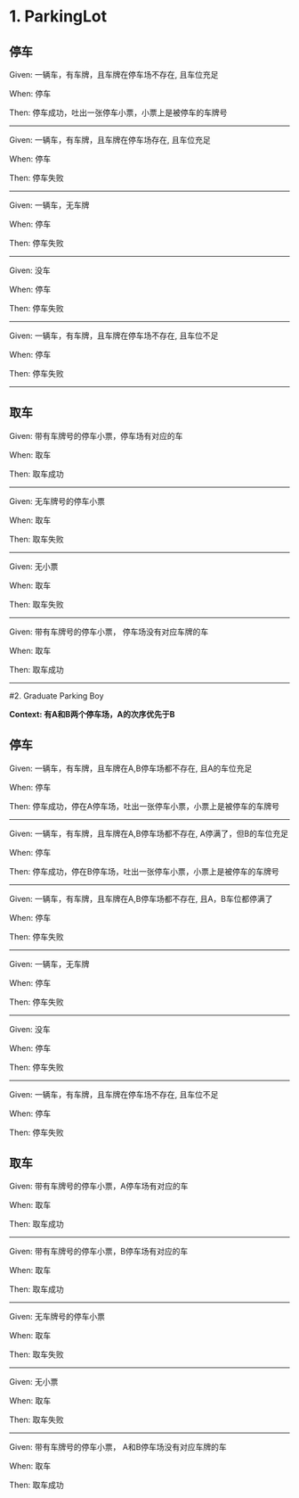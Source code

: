 # 1. ParkingLot 

## 停车

Given: 一辆车，有车牌，且车牌在停车场不存在, 且车位充足

When: 停车

Then: 停车成功，吐出一张停车小票，小票上是被停车的车牌号

---

Given: 一辆车，有车牌，且车牌在停车场存在, 且车位充足

When: 停车

Then: 停车失败

---


Given: 一辆车，无车牌

When: 停车

Then: 停车失败

---


Given: 没车

When: 停车

Then: 停车失败

---

Given: 一辆车，有车牌，且车牌在停车场不存在, 且车位不足

When: 停车

Then: 停车失败

---


## 取车

Given: 带有车牌号的停车小票，停车场有对应的车

When: 取车

Then: 取车成功

---


Given: 无车牌号的停车小票

When: 取车

Then: 取车失败

---

Given: 无小票

When: 取车

Then: 取车失败

---


Given: 带有车牌号的停车小票， 停车场没有对应车牌的车

When: 取车

Then: 取车成功

---

#2. Graduate Parking Boy

**Context: 有A和B两个停车场，A的次序优先于B**

## 停车
Given: 一辆车，有车牌，且车牌在A,B停车场都不存在, 且A的车位充足

When: 停车

Then: 停车成功，停在A停车场，吐出一张停车小票，小票上是被停车的车牌号

---

Given: 一辆车，有车牌，且车牌在A,B停车场都不存在, A停满了，但B的车位充足

When: 停车

Then: 停车成功，停在B停车场，吐出一张停车小票，小票上是被停车的车牌号

---

Given: 一辆车，有车牌，且车牌在A,B停车场都不存在, 且A，B车位都停满了

When: 停车

Then: 停车失败

---

Given: 一辆车，无车牌

When: 停车

Then: 停车失败

---


Given: 没车

When: 停车

Then: 停车失败

---

Given: 一辆车，有车牌，且车牌在停车场不存在, 且车位不足

When: 停车

Then: 停车失败


## 取车

Given: 带有车牌号的停车小票，A停车场有对应的车

When: 取车

Then: 取车成功

---

Given: 带有车牌号的停车小票，B停车场有对应的车

When: 取车

Then: 取车成功

---


Given: 无车牌号的停车小票

When: 取车

Then: 取车失败

---

Given: 无小票

When: 取车

Then: 取车失败

---


Given: 带有车牌号的停车小票， A和B停车场没有对应车牌的车

When: 取车

Then: 取车成功

